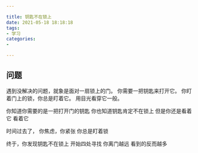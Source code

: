 ```yaml
---

title: 钥匙不在锁上
date: 2021-05-18 18:18:18
tags:
- 学习
categories:
- 

---
```


## 问题

遇到没解决的问题，就象是面对一扇锁上的门。
你需要一把钥匙来打开它。
你盯着门上的锁，你总是盯着它。
用目光看穿它一般。

你知道你需要的是一把打开门的钥匙
你也知道钥匙肯定不在锁上
但是你还是看着它
看着它

时间过去了，
你焦虑，你紧张
你总是盯着锁

终于，你发现钥匙不在锁上
开始四处寻找
你离门越远
看到的反而越多
